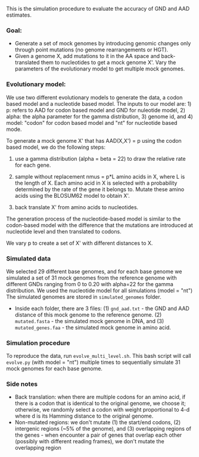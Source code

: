 This is the simulation procedure to evaluate the accuracy of GND and AAD estimates. 

### Goal: 
* Generate a set of mock genomes by introducing genomic changes only through point mutations (no genome rearrangements or HGT).  
* Given a genome X, add mutations to it in the AA space and back-translated them to nucleotides to get a mock genome X'. Vary the parameters of the evolutionary model to get multiple mock genomes.

### Evolutionary model: 
We use two different evolutionary models to generate the data, a codon based model and a nucleotide based model. The inputs to our model are: 1) p: refers to AAD for codon based model and GND for nuleotide model, 2) alpha: the alpha parameter for the gamma distribution, 3) genome id, and 4) model: "codon" for codon based model and "nt" for nucleotide based mode.

To generate a mock genome X' that has AAD(X,X') = p using the codon based model, we do the following steps:
  1. use a gamma distribution (alpha = beta = 22) to draw the relative rate for each gene. 
  
  2. sample without replacement nmus = p\*L amino acids in X, where L is the length of X. Each amino acid in X is selected with a probability determined by the rate of the gene it belongs to. Mutate these amino acids using the BLOSUM62 model to obtain X'.  
  
  3. back translate X' from amino acids to nucleotides. 

The generation process of the nucleotide-based model is similar to the codon-based model with the difference that the mutations are introduced at nucleotide level and then translated to codons.

We vary p to create a set of X' with different distances to X.

### Simulated data
We selected 29 different base genomes, and for each base genome we simulated a set of 31 mock genomes from the reference genome with different GNDs ranging from 0 to 0.20 with alpha=22 for the gamma distribution. We used the nucleotide model for all simulations (model = "nt")
The simulated genomes are stored in ```simulated_genomes``` folder.
<!--  * We simulated a set of 35 mock genomes mutated from AG-359-G18. 
  * The simulated genomes are stored in ```AG-359-G18_mutated_alpha0022.tar.gz```, which contains 35 folders: ```mutated_a22_aad*```. These folders contain the 35 simulated mock genomes that have AAD to AG-359-G18 varying from 0.01 to 0.69 (step size is 0.02).
  -->
  * Inside each folder, there are 3 files: (1) ```gnd_aad.txt``` - the GND and AAD distance of this mock genome to the reference genome. (2) ```mutated.fasta``` - the simulated mock genome in DNA, and (3) ```mutated_genes.faa``` - the simulated mock genome in amino acid.

### Simulation procedure
To reproduce the data, run ```evolve_multi_level.sh```. This bash script will call ```evolve.py``` (with model = "nt") multiple times to sequentially simulate 31 mock genomes for each base genome.

### Side notes  
  * Back translation: when there are multiple codons for an amino acid, if there is a codon that is identical to the original genome, we choose it; otherwise, we randomly select a codon with weight proportional to 4-d where d is its Hamming distance to the original genome. 
  * Non-mutated regions: we don't mutate (1) the start/end codons, (2) intergenic regions (~5% of the genome), and (3) overlapping regions of the genes - when encounter a pair of genes that overlap each other (possibly with different reading frames), we don't mutate the overlapping region
